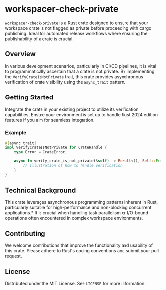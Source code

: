 # workspacer-check-private

`workspacer-check-private` is a Rust crate designed to ensure that your workspace crate is not flagged as private before proceeding with cargo publishing. Ideal for automated release workflows where ensuring the publishability of a crate is crucial.

## Overview

In various development scenarios, particularly in CI/CD pipelines, it is vital to programmatically ascertain that a crate is not private. By implementing the `VerifyCrateIsNotPrivate` trait, this crate provides asynchronous verification of crate visibility using the `async_trait` pattern.

## Getting Started

Integrate the crate in your existing project to utilize its verification capabilities. Ensure your environment is set up to handle Rust 2024 edition features if you aim for seamless integration.

### Example

```rust
#[async_trait]
impl VerifyCrateIsNotPrivate for CrateHandle {
    type Error = CrateError;

    async fn verify_crate_is_not_private(&self) -> Result<(), Self::Error> {
        // Illustration of how to handle verification
    }
}
```

## Technical Background

This crate leverages asynchronous programming patterns inherent in Rust, particularly suitable for high-performance and non-blocking concurrent applications.* It is crucial when handling task parallelism or I/O-bound operations often encountered in complex workspace environments.

## Contributing

We welcome contributions that improve the functionality and usability of this crate. Please adhere to Rust's coding conventions and submit your pull request.

## License

Distributed under the MIT License. See `LICENSE` for more information.
